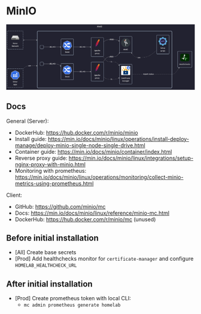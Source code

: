 # MinIO

![diagram](../../docs/diagrams/out/apps/minio.png)

## Docs

General (Server):

- DockerHub: <https://hub.docker.com/r/minio/minio>
- Install guide: <https://min.io/docs/minio/linux/operations/install-deploy-manage/deploy-minio-single-node-single-drive.html>
- Container guide: <https://min.io/docs/minio/container/index.html>
- Reverse proxy guide: <https://min.io/docs/minio/linux/integrations/setup-nginx-proxy-with-minio.html>
- Monitoring with prometheus: <https://min.io/docs/minio/linux/operations/monitoring/collect-minio-metrics-using-prometheus.html>

Client:

- GitHub: <https://github.com/minio/mc>
- Docs: <https://min.io/docs/minio/linux/reference/minio-mc.html>
- DockerHub: <https://hub.docker.com/r/minio/mc> (unused)

## Before initial installation

- \[All\] Create base secrets
- \[Prod\] Add healthchecks monitor for `certificate-manager` and configure `HOMELAB_HEALTHCHECK_URL`

## After initial installation

- \[Prod\] Create prometheus token with local CLI:
    - `mc admin prometheus generate homelab`
